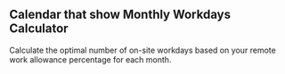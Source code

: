## Calendar that show Monthly Workdays Calculator

Calculate the optimal number of on-site workdays based on your remote work allowance percentage for each month.
